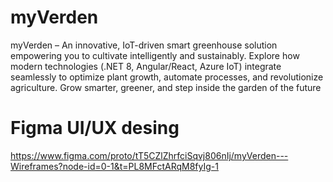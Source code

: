 # myVerden
myVerden – An innovative, IoT-driven smart greenhouse solution empowering you to cultivate intelligently and sustainably. Explore how modern technologies (.NET 8, Angular/React, Azure IoT) integrate seamlessly to optimize plant growth, automate processes, and revolutionize agriculture. Grow smarter, greener, and step inside the garden of the future

# Figma UI/UX desing
https://www.figma.com/proto/tT5CZlZhrfciSqvj806nIj/myVerden---Wireframes?node-id=0-1&t=PL8MFctARqM8fyIg-1

